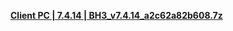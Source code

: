 **[ Client PC | 7.4.14 | BH3_v7.4.14_a2c62a82b608.7z ](https://bh3rd-beta-qcloud.bh3.com/ptpublic/Beta/20240315113658_uCVcAZynw1Fw2TXl/BH3_v7.4.14_a2c62a82b608.7z)**

